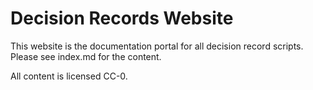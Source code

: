 # Decision Records Website

This website is the documentation portal for all decision record scripts. Please see index.md for the content.

All content is licensed CC-0.
